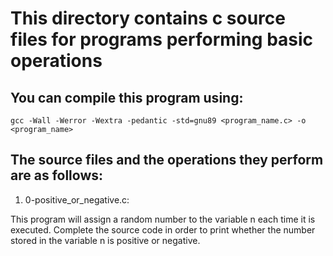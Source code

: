 # This directory contains c source files for programs performing basic operations 

## You can compile this program using: 

```
gcc -Wall -Werror -Wextra -pedantic -std=gnu89 <program_name.c> -o <program_name>
```

## The source files and the operations they perform are as follows:

1. 0-positive\_or\_negative.c:

This program will assign a random number to the variable n each time it is executed. Complete the source code in order to print whether the number stored in the variable n is positive or negative.  
